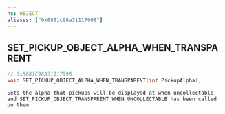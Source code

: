 ```yaml
---
ns: OBJECT
aliases: ["0x8881c98a31117998"]
---
```

## SET_PICKUP_OBJECT_ALPHA_WHEN_TRANSPARENT

```c
// 0x8881C98A31117998
void SET_PICKUP_OBJECT_ALPHA_WHEN_TRANSPARENT(int PickupAlpha);
```

```
Sets the alpha that pickups will be displayed at when uncollectable and SET_PICKUP_OBJECT_TRANSPARENT_WHEN_UNCOLLECTABLE has been called on them
```
